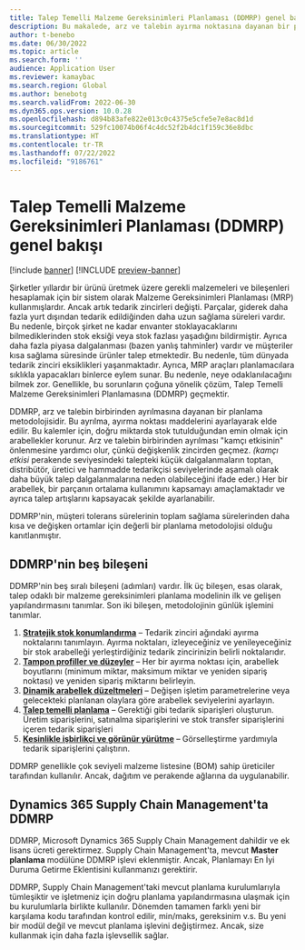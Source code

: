 ```yaml
---
title: Talep Temelli Malzeme Gereksinimleri Planlaması (DDMRP) genel bakışı
description: Bu makalede, arz ve talebin ayırma noktasına dayanan bir planlama metodolojisi olan Talep Temelli Malzeme Gereksinimleri Planlaması (DDMRP) hakkında bilgi sağlanmaktadır.
author: t-benebo
ms.date: 06/30/2022
ms.topic: article
ms.search.form: ''
audience: Application User
ms.reviewer: kamaybac
ms.search.region: Global
ms.author: benebotg
ms.search.validFrom: 2022-06-30
ms.dyn365.ops.version: 10.0.28
ms.openlocfilehash: d894b83afe822e013c0c4375e5cfe5e7e8ac8d1d
ms.sourcegitcommit: 529fc10074b06f4c4dc52f2b4dc1f159c36e8dbc
ms.translationtype: HT
ms.contentlocale: tr-TR
ms.lasthandoff: 07/22/2022
ms.locfileid: "9186761"
---
```

# <a name="demand-driven-material-requirements-planning-ddmrp-overview"></a>Talep Temelli Malzeme Gereksinimleri Planlaması (DDMRP) genel bakışı

[!include [banner](../../includes/banner.md)]
[!INCLUDE [preview-banner](../../includes/preview-banner.md)]

Şirketler yıllardır bir ürünü üretmek üzere gerekli malzemeleri ve bileşenleri hesaplamak için bir sistem olarak Malzeme Gereksinimleri Planlaması (MRP) kullanmışlardır. Ancak artık tedarik zincirleri değişti. Parçalar, giderek daha fazla yurt dışından tedarik edildiğinden daha uzun sağlama süreleri vardır. Bu nedenle, birçok şirket ne kadar envanter stoklayacaklarını bilmediklerinden stok eksiği veya stok fazlası yaşadığını bildirmiştir. Ayrıca daha fazla piyasa dalgalanması (bazen yanlış tahminler) vardır ve müşteriler kısa sağlama süresinde ürünler talep etmektedir. Bu nedenle, tüm dünyada tedarik zinciri eksiklikleri yaşanmaktadır. Ayrıca, MRP araçları planlamacılara sıklıkla yapacakları binlerce eylem sunar. Bu nedenle, neye odaklanılacağını bilmek zor. Genellikle, bu sorunların çoğuna yönelik çözüm, Talep Temelli Malzeme Gereksinimleri Planlamasına (DDMRP) geçmektir.

DDMRP, arz ve talebin birbirinden ayrılmasına dayanan bir planlama metodolojisidir. Bu ayrılma, ayırma noktası maddelerini ayarlayarak elde edilir. Bu kalemler için, doğru miktarda stok tutulduğundan emin olmak için arabellekler korunur. Arz ve talebin birbirinden ayrılması "kamçı etkisinin" önlenmesine yardımcı olur, çünkü değişkenlik zincirden geçmez. *(kamçı etkisi* perakende seviyesindeki talepteki küçük dalgalanmaların toptan, distribütör, üretici ve hammadde tedarikçisi seviyelerinde aşamalı olarak daha büyük talep dalgalanmalarına neden olabileceğini ifade eder.) Her bir arabellek, bir parçanın ortalama kullanımını kapsamayı amaçlamaktadır ve ayrıca talep artışlarını kapsayacak şekilde ayarlanabilir.

DDMRP'nin, müşteri tolerans sürelerinin toplam sağlama sürelerinden daha kısa ve değişken ortamlar için değerli bir planlama metodolojisi olduğu kanıtlanmıştır.

## <a name="the-five-components-of-ddmrp"></a>DDMRP'nin beş bileşeni

DDMRP'nin beş sıralı bileşeni (adımları) vardır. İlk üç bileşen, esas olarak, talep odaklı bir malzeme gereksinimleri planlama modelinin ilk ve gelişen yapılandırmasını tanımlar. Son iki bileşen, metodolojinin günlük işlemini tanımlar.

1. **[Stratejik stok konumlandırma](ddmrp-inventory-positioning.md)** – Tedarik zinciri ağındaki ayırma noktalarını tanımlayın. Ayırma noktaları, izleyeceğiniz ve yenileyeceğiniz bir stok arabelleği yerleştirdiğiniz tedarik zincirinizin belirli noktalarıdır.
2. **[Tampon profiller ve düzeyler](ddmrp-buffer-profile-and-levels.md)** – Her bir ayırma noktası için, arabellek boyutlarını (minimum miktar, maksimum miktar ve yeniden sipariş noktası) ve yeniden sipariş miktarını belirleyin.
3. **[Dinamik arabellek düzeltmeleri](ddmrp-buffer-profile-and-levels.md#dynamic-adjustments)** – Değişen işletim parametrelerine veya gelecekteki planlanan olaylara göre arabellek seviyelerini ayarlayın.
4. **[Talep temelli planlama](ddmrp-planning.md)** – Gerektiği gibi tedarik siparişleri oluşturun. Üretim siparişlerini, satınalma siparişlerini ve stok transfer siparişlerini içeren tedarik siparişleri
5. **[Kesinlikle işbirlikçi ve görünür yürütme](ddmrp-visual-and-collaborative-execution.md)** – Görselleştirme yardımıyla tedarik siparişlerini çalıştırın.

DDMRP genellikle çok seviyeli malzeme listesine (BOM) sahip üreticiler tarafından kullanılır. Ancak, dağıtım ve perakende ağlarına da uygulanabilir.

## <a name="ddmrp-in-dynamics-365-supply-chain-management"></a>Dynamics 365 Supply Chain Management'ta DDMRP

DDMRP, Microsoft Dynamics 365 Supply Chain Management dahildir ve ek lisans ücreti gerektirmez. Supply Chain Management'ta, mevcut **Master planlama** modülüne DDMRP işlevi eklenmiştir. Ancak, Planlamayı En İyi Duruma Getirme Eklentisini kullanmanızı gerektirir. 

DDMRP, Supply Chain Management'taki mevcut planlama kurulumlarıyla tümleşiktir ve işletmeniz için doğru planlama yapılandırmasına ulaşmak için bu kurulumlarla birlikte kullanılır. Dönemden tamamen farklı yeni bir karşılama kodu tarafından kontrol edilir, min/maks, gereksinim v.s. Bu yeni bir modül değil ve mevcut planlama işlevini değiştirmez. Ancak, size kullanmak için daha fazla işlevsellik sağlar.
